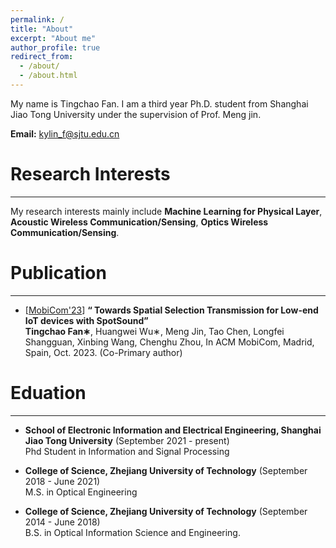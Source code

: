 ```yaml
---
permalink: /
title: "About"
excerpt: "About me"
author_profile: true
redirect_from: 
  - /about/
  - /about.html
---
```


My name is Tingchao Fan. I am a third year Ph.D. student from Shanghai Jiao Tong University under the supervision of Prof. Meng jin.

**Email:** kylin_f@sjtu.edu.cn


Research Interests
======
------
My research interests mainly include **Machine Learning for Physical Layer**, **Acoustic Wireless Communication/Sensing**, **Optics Wireless Communication/Sensing**.



Publication
======
------
- [[MobiCom'23](https://sigmobile.org/mobicom/2023/)] **“ Towards Spatial Selection Transmission for Low-end IoT devices with SpotSound”** <br/>
**Tingchao Fan∗**, Huangwei Wu∗, Meng Jin, Tao Chen, Longfei Shangguan, Xinbing Wang, Chenghu Zhou, In ACM MobiCom, Madrid, Spain, Oct. 2023. (Co-Primary author)<br/>



Eduation
======
------
- **School of Electronic Information and Electrical Engineering, Shanghai Jiao Tong University** (September 2021 - present) <br>
  Phd Student in Information and Signal Processing

- **College of Science, Zhejiang University of Technology** (September 2018 - June 2021) <br>
  M.S. in Optical Engineering
  
- **College of Science, Zhejiang University of Technology** (September 2014 - June 2018) <br>
  B.S. in Optical Information Science and Engineering. 






